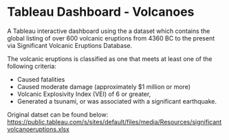 # Tableau Dashboard - Volcanoes

A Tableau interactive dashboard using the a dataset which contains the global listing of over 600 volcanic eruptions from 4360 BC to the present via Significant Volcanic Eruptions Database. 

The volcanic eruptions is classified as one that meets at least one of the following criteria: 

- Caused fatalities 
- Caused moderate damage (approximately $1 million or more)
- Volcanic Explosivity Index (VEI) of 6 or greater, 
- Generated a tsunami, or was associated with a significant earthquake.

Original datset can be found below:
https://public.tableau.com/s/sites/default/files/media/Resources/significantvolcanoeruptions.xlsx

